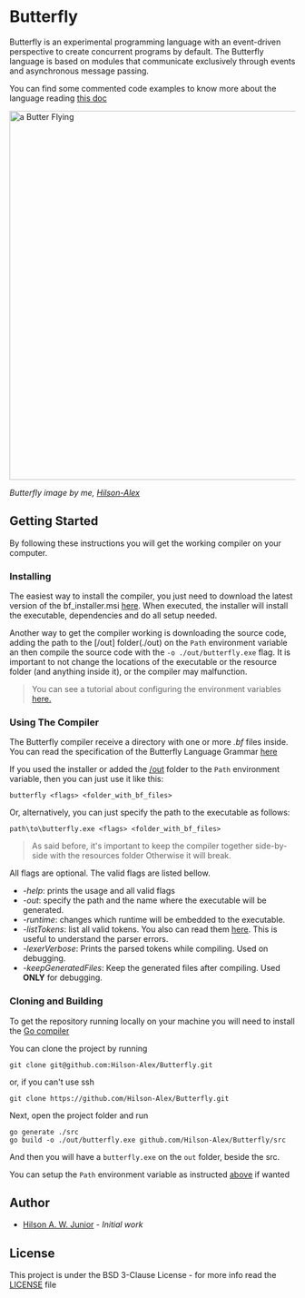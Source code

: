# Butterfly

Butterfly is an experimental programming language with an event-driven perspective to create concurrent programs by 
default. The Butterfly language is based on modules that communicate exclusively through events and asynchronous message 
passing.

You can find some commented code examples to know more about the language reading [this doc](./out/resources/doc/CodeExample.md)


<a href="https://drive.google.com/uc?export=view&id=1vI3_UjFAzELrp2uUPGPjE3CK-NpqgJeN">
  <img src="https://drive.google.com/uc?export=view&id=1vI3_UjFAzELrp2uUPGPjE3CK-NpqgJeN" style="width: 650px; max-width: 100%; height: auto"  alt="a Butter Flying"/>
</a>

*Butterfly image by me, [Hilson-Alex]*


## Getting Started

By following these instructions you will get the working compiler on your computer. 


### Installing

The easiest way to install the compiler, you just need to download the latest version of the bf_installer.msi [here][latest-tag]. 
When executed, the installer will install the executable, dependencies and do all setup needed.

Another way to get the compiler working is downloading the source code, adding the path to the [/out] folder(./out) on the `Path`
environment variable an then compile the source code with the `-o ./out/butterfly.exe` flag. It is important to not change the locations 
of the executable or the resource folder (and anything inside it), or the compiler may malfunction.

> You can see a tutorial about configuring the environment variables [here.](https://www.c-sharpcorner.com/article/how-to-addedit-path-environment-variable-in-windows-11/)


### Using The Compiler

The Butterfly compiler receive a directory with one or more *.bf* files inside. You can read the specification of the Butterfly Language 
Grammar [here](./out/resources/doc/Grammar.md)

If you used the installer or added the [/out](./out) folder to the `Path` environment
variable, then you can just use it like this: 

```shell
butterfly <flags> <folder_with_bf_files>
```

Or, alternatively, you can just specify the path to the executable as follows:

```shell
path\to\butterfly.exe <flags> <folder_with_bf_files>
```
> As said before, it's important to keep the compiler together side-by-side with the resources folder
> Otherwise it will break.

All flags are optional. The valid flags are listed bellow.

- *-help*: prints the usage and all valid flags
- *-out*: specify the path and the name where the executable will be generated.
- *-runtime*: changes which runtime will be embedded to the executable.
- *-listTokens*: list all valid tokens. You also can read them [here](./out/resources/doc/Tokens.md).
  This is useful to understand the parser errors.
- *-lexerVerbose*: Prints the parsed tokens while compiling. Used on debugging.
- *-keepGeneratedFiles*: Keep the generated files after compiling. Used **ONLY** for debugging.


### Cloning and Building

To get the repository running locally on your machine you will need to install the [Go compiler](https://go.dev/dl/)

You can clone the project by running

```shell
git clone git@github.com:Hilson-Alex/Butterfly.git
```

or, if you can't use ssh

```shell
git clone https://github.com/Hilson-Alex/Butterfly.git
```

Next, open the project folder and run

```shell
go generate ./src
go build -o ./out/butterfly.exe github.com/Hilson-Alex/Butterfly/src
```

And then you will have a `butterfly.exe` on the `out` folder, beside the src.

You can setup the `Path` environment variable as instructed [above](#installing) if wanted


## Author

- [Hilson A. W. Junior][Hilson-Alex] - *Initial work*


## License

This project is under the BSD 3-Clause License - for more info read the [LICENSE](LICENSE) file

[Hilson-Alex]: https://github.com/Hilson-Alex
[latest-tag]: https://github.com/Hilson-Alex/Butterfly/releases/tag/0.4.1
